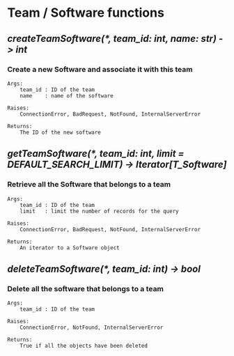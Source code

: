 # Team / Software functions

## _createTeamSoftware(*, team_id: int, name: str) -> int_

### **Create a new Software and associate it with this team**

    Args:
        team_id : ID of the team
        name    : name of the software

    Raises:
        ConnectionError, BadRequest, NotFound, InternalServerError

    Returns:
        The ID of the new software


## _getTeamSoftware(*, team_id: int, limit = DEFAULT_SEARCH_LIMIT) -> Iterator[T_Software]_

### **Retrieve all the Software that belongs to a team**

    Args:
        team_id : ID of the team
        limit   : limit the number of records for the query

    Raises:
        ConnectionError, BadRequest, NotFound, InternalServerError

    Returns:
        An iterator to a Software object


## _deleteTeamSoftware(*, team_id: int) -> bool_

### **Delete all the software that belongs to a team**

    Args:
        team_id : ID of the team

    Raises:
        ConnectionError, NotFound, InternalServerError

    Returns:
        True if all the objects have been deleted

